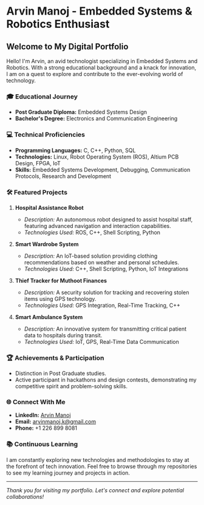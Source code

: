 # Arvin Manoj - Embedded Systems & Robotics Enthusiast

## Welcome to My Digital Portfolio

Hello! I'm Arvin, an avid technologist specializing in Embedded Systems and Robotics. With a strong educational background and a knack for innovation, I am on a quest to explore and contribute to the ever-evolving world of technology.

### 🎓 Educational Journey
- **Post Graduate Diploma:** Embedded Systems Design
- **Bachelor's Degree:** Electronics and Communication Engineering

### 💻 Technical Proficiencies
- **Programming Languages:** C, C++, Python, SQL
- **Technologies:** Linux, Robot Operating System (ROS), Altium PCB Design, FPGA, IoT
- **Skills:** Embedded Systems Development, Debugging, Communication Protocols, Research and Development

### 🛠️ Featured Projects
1. **Hospital Assistance Robot**
   - _Description:_ An autonomous robot designed to assist hospital staff, featuring advanced navigation and interaction capabilities.
   - _Technologies Used:_ ROS, C++, Shell Scripting, Python

2. **Smart Wardrobe System**
   - _Description:_ An IoT-based solution providing clothing recommendations based on weather and personal schedules.
   - _Technologies Used:_ C++, Shell Scripting, Python, IoT Integrations

3. **Thief Tracker for Muthoot Finances**
   - _Description:_ A security solution for tracking and recovering stolen items using GPS technology.
   - _Technologies Used:_ GPS Integration, Real-Time Tracking, C++

4. **Smart Ambulance System**
   - _Description:_ An innovative system for transmitting critical patient data to hospitals during transit.
   - _Technologies Used:_ IoT, GPS, Real-Time Data Communication

### 🏆 Achievements & Participation
- Distinction in Post Graduate studies.
- Active participant in hackathons and design contests, demonstrating my competitive spirit and problem-solving skills.

### 🌐 Connect With Me
- **LinkedIn:** [Arvin Manoj](https://www.linkedin.com/in/arvinmanoj)
- **Email:** [arvinmanoj.k@gmail.com](mailto:arvinmanoj.k@gmail.com)
- **Phone:** +1 226 899 8081

### 📚 Continuous Learning
I am constantly exploring new technologies and methodologies to stay at the forefront of tech innovation. Feel free to browse through my repositories to see my learning journey and projects in action.

---

_Thank you for visiting my portfolio. Let's connect and explore potential collaborations!_
